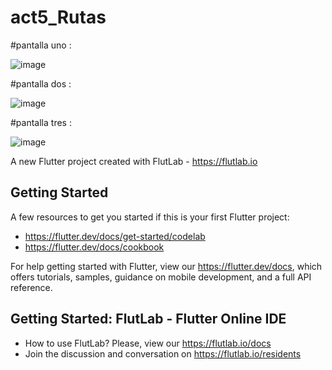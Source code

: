 # act5_Rutas
#pantalla uno : 

![image](https://github.com/user-attachments/assets/ccc9f17a-b553-40cb-8129-57f593039219)

#pantalla dos :

![image](https://github.com/user-attachments/assets/b8124993-cff4-4be6-a124-ff5fa072b57b)

#pantalla tres :

![image](https://github.com/user-attachments/assets/d16b3d54-848a-4d5d-8cc0-834313ee58da)




A new Flutter project created with FlutLab - https://flutlab.io

## Getting Started

A few resources to get you started if this is your first Flutter project:

- https://flutter.dev/docs/get-started/codelab
- https://flutter.dev/docs/cookbook

For help getting started with Flutter, view our
https://flutter.dev/docs, which offers tutorials,
samples, guidance on mobile development, and a full API reference.

## Getting Started: FlutLab - Flutter Online IDE

- How to use FlutLab? Please, view our https://flutlab.io/docs
- Join the discussion and conversation on https://flutlab.io/residents
